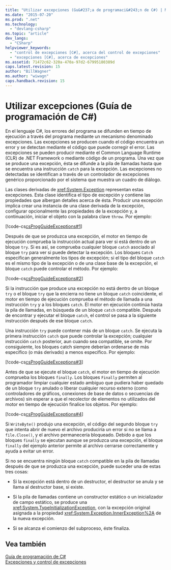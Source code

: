 ```yaml
---
title: "Utilizar excepciones (Gu&#237;a de programaci&#243;n de C#) | Microsoft Docs"
ms.date: "2015-07-20"
ms.prod: ".net"
ms.technology: 
  - "devlang-csharp"
ms.topic: "article"
dev_langs: 
  - "CSharp"
helpviewer_keywords: 
  - "control de excepciones [C#], acerca del control de excepciones"
  - "excepciones [C#], acerca de excepciones"
ms.assetid: 71472c62-320a-470a-97d2-67995180389d
caps.latest.revision: 15
author: "BillWagner"
ms.author: "wiwagn"
caps.handback.revision: 15
---
```

# Utilizar excepciones (Gu&#237;a de programaci&#243;n de C#)
En el lenguaje C\#, los errores del programa se difunden en tiempo de ejecución a través del programa mediante un mecanismo denominado excepciones.  Las excepciones se producen cuando el código encuentra un error y se detectan mediante el código que puede corregir el error.  Las excepciones se pueden producir mediante el Common Language Runtime \(CLR\) de .NET Framework o mediante código de un programa.  Una vez que se produce una excepción, ésta se difunde a la pila de llamadas hasta que se encuentra una instrucción `catch` para la excepción.  Las excepciones no detectadas se identifican a través de un controlador de excepciones genérico proporcionado por el sistema que muestra un cuadro de diálogo.  
  
 Las clases derivadas de <xref:System.Exception> representan estas excepciones.  Esta clase identifica el tipo de excepción y contiene las propiedades que albergan detalles acerca de ésta.  Producir una excepción implica crear una instancia de una clase derivada de la excepción, configurar opcionalmente las propiedades de la excepción y, a continuación, iniciar el objeto con la palabra clave `throw`.  Por ejemplo:  
  
 [!code-cs[csProgGuideExceptions#1](../../../csharp/programming-guide/exceptions/codesnippet/CSharp/using-exceptions_1.cs)]  
  
 Después de que se produzca una excepción, el motor en tiempo de ejecución comprueba la instrucción actual para ver si está dentro de un bloque `try`.  Si es así, se comprueba cualquier bloque `catch` asociado al bloque `try` para ver si puede detectar la excepción.  Los bloques `Catch` especifican generalmente los tipos de excepción; si el tipo del bloque `catch` es el mismo tipo de la excepción o de una clase base de la excepción, el bloque `catch` puede controlar el método.  Por ejemplo:  
  
 [!code-cs[csProgGuideExceptions#2](../../../csharp/programming-guide/exceptions/codesnippet/CSharp/using-exceptions_2.cs)]  
  
 Si la instrucción que produce una excepción no está dentro de un bloque `try` o el bloque `try` que la encierra no tiene un bloque `catch` coincidente, el motor en tiempo de ejecución comprueba el método de llamada a una instrucción `try` y a los bloques `catch`.  El motor en ejecución continúa hasta la pila de llamadas, en búsqueda de un bloque `catch` compatible.  Después de encontrar y ejecutar el bloque `catch`, el control se pasa a la siguiente instrucción después de ese bloque `catch`.  
  
 Una instrucción `try` puede contener más de un bloque `catch`.  Se ejecuta la primera instrucción `catch` que puede controlar la excepción; cualquier instrucción `catch` posterior, aun cuando sea compatible, se omite.  Por consiguiente, los bloques catch siempre deberían ordenarse de más específico \(o más derivado\) a menos específico.  Por ejemplo:  
  
 [!code-cs[csProgGuideExceptions#3](../../../csharp/programming-guide/exceptions/codesnippet/CSharp/using-exceptions_3.cs)]  
  
 Antes de que se ejecute el bloque `catch`, el motor en tiempo de ejecución comprueba los bloques `finally`.  Los bloques `Finally` permiten al programador limpiar cualquier estado ambiguo que pudiera haber quedado de un bloque `try` anulado o liberar cualquier recurso externo \(como controladores de gráficos, conexiones de base de datos o secuencias de archivos\) sin esperar a que el recolector de elementos no utilizados del motor en tiempo de ejecución finalice los objetos.  Por ejemplo:  
  
 [!code-cs[csProgGuideExceptions#4](../../../csharp/programming-guide/exceptions/codesnippet/CSharp/using-exceptions_4.cs)]  
  
 Si `WriteByte()` produjo una excepción, el código del segundo bloque `try` que intenta abrir de nuevo el archivo produciría un error si no se llama a `file.Close()`, y el archivo permanecería bloqueado.  Debido a que los bloques `finally` se ejecutan aunque se produzca una excepción, el bloque `finally` del ejemplo anterior permite al archivo cerrarse correctamente y ayuda a evitar un error.  
  
 Si no se encuentra ningún bloque `catch` compatible en la pila de llamadas después de que se produzca una excepción, puede suceder una de estas tres cosas:  
  
-   Si la excepción está dentro de un destructor, el destructor se anula y se llama al destructor base, si existe.  
  
-   Si la pila de llamadas contiene un constructor estático o un inicializador de campo estático, se produce una <xref:System.TypeInitializationException>, con la excepción original asignada a la propiedad <xref:System.Exception.InnerException%2A> de la nueva excepción.  
  
-   Si se alcanza el comienzo del subproceso, éste finaliza.  
  
## Vea también  
 [Guía de programación de C\#](../../../csharp/programming-guide/index.md)   
 [Excepciones y control de excepciones](../../../csharp/programming-guide/exceptions/exceptions-and-exception-handling.md)